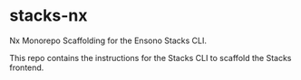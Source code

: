 # stacks-nx
Nx Monorepo Scaffolding for the Ensono Stacks CLI.

This repo contains the instructions for the Stacks CLI to scaffold the Stacks frontend.
